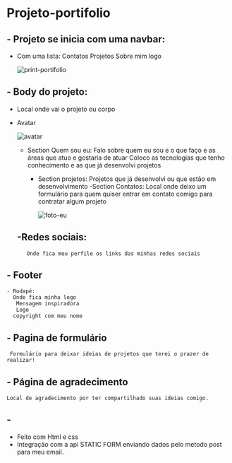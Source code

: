 # Projeto-portifolio


## - Projeto se inicia com uma navbar:
- Com uma lista:
    Contatos
    Projetos
    Sobre mim
    logo
    
    ![print-portifolio](https://user-images.githubusercontent.com/108810673/203188310-85aa186b-a21e-44f7-b582-0d41c04b0b49.png)

 
 ##  - Body  do projeto:
   -  Local onde vai o projeto ou corpo
   - Avatar 
   
      ![avatar](https://user-images.githubusercontent.com/108810673/203188222-87d6a939-6fc3-4899-9523-4bfac9cc88db.jpg)

     - Section Quem sou eu:
        Falo sobre quem eu sou e o que faço e as áreas que atuo e gostaria de atuar
        Coloco as tecnologias que tenho conhecimento e  as que já desenvolvi projetos
        - Section  projetos:
           Projetos que já desenvolvi ou que estão em desenvolvimento
           -Section Contatos:
            Local onde deixo um formulário para quem quiser entrar em contato comigo para contratar algum projeto
            
            
            
            ![foto-eu](https://user-images.githubusercontent.com/108810673/203188539-a835eb8e-0ac6-43fb-b5ba-dfdef59c8874.png)

        
      ## -Redes sociais:
            Onde fica meu perfile os links das minhas redes sociais
            


  ## - Footer
    - Rodapé:
      Onde fica minha logo
       Mensagem inspiradora
       Logo
      copyright com meu nome

## - Pagina de formulário
     Formulário para deixar ideias de projetos que terei o prazer de realizar!
     
## - Página de agradecimento 
    Local de agradecimento por ter compartilhado suas ideias comigo.
    
 

## - 
 - Feito com Html e css 
  - Integração com a  api  STATIC FORM enviando dados pelo metodo post para meu email.
  
  
  
  
  
